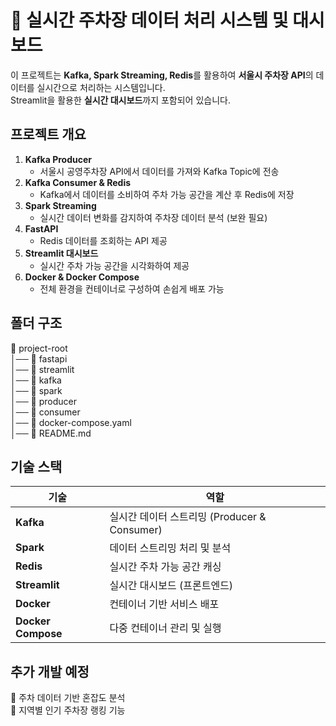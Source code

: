 # 🚗 실시간 주차장 데이터 처리 시스템 및 대시보드

이 프로젝트는 **Kafka, Spark Streaming, Redis**를 활용하여 **서울시 주차장 API**의 데이터를 실시간으로 처리하는 시스템입니다.  
Streamlit을 활용한 **실시간 대시보드**까지 포함되어 있습니다.


## **프로젝트 개요**
1. **Kafka Producer**  
   - 서울시 공영주차장 API에서 데이터를 가져와 Kafka Topic에 전송
2. **Kafka Consumer & Redis**  
   - Kafka에서 데이터를 소비하여 주차 가능 공간을 계산 후 Redis에 저장
3. **Spark Streaming**  
   - 실시간 데이터 변화를 감지하여 주차장 데이터 분석 (보완 필요)
4. **FastAPI**  
   - Redis 데이터를 조회하는 API 제공
5. **Streamlit 대시보드**  
   - 실시간 주차 가능 공간을 시각화하여 제공
6. **Docker & Docker Compose**  
    - 전체 환경을 컨테이너로 구성하여 손쉽게 배포 가능


## **폴더 구조**
📂 project-root  
│── 📂 fastapi  
│── 📂 streamlit  
│── 📂 kafka  
│── 📂 spark  
│── 📂 producer  
│── 📂 consumer  
│── 📄 docker-compose.yaml  
│── 📄 README.md  


## 기술 스택
| 기술        | 역할 |
|------------|------------------------------------------|
| **Kafka**  | 실시간 데이터 스트리밍 (Producer & Consumer) |
| **Spark**  | 데이터 스트리밍 처리 및 분석 |
| **Redis**  | 실시간 주차 가능 공간 캐싱 |
| **Streamlit** | 실시간 대시보드 (프론트엔드) |
| **Docker** | 컨테이너 기반 서비스 배포 |
| **Docker Compose** | 다중 컨테이너 관리 및 실행 |

## 추가 개발 예정
📌 주차 데이터 기반 혼잡도 분석  
📌 지역별 인기 주차장 랭킹 기능
